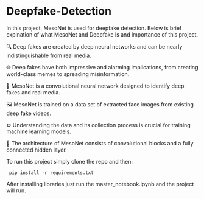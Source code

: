 # Deepfake-Detection
In this project, MesoNet is used for deepfake detection. Below is brief explnation of what MesoNet and Deepfake is and importance of this project.
    
   🔍 Deep fakes are created by deep neural networks and can be nearly indistinguishable from real media.
  
   🌐 Deep fakes have both impressive and alarming implications, from creating world-class memes to spreading misinformation.
 
   🧠 MesoNet is a convolutional neural network designed to identify deep fakes and real media.
 
   🖼️ MesoNet is trained on a data set of extracted face images from existing deep fake videos.
 
   ⚙️ Understanding the data and its collection process is crucial for training machine learning models.
 
   🧪 The architecture of MesoNet consists of convolutional blocks and a fully connected hidden layer.

To run this project simply clone the repo and then:
     
     pip install -r requirements.txt

After installing libraries just run the master_notebook.ipynb and the project will run.    
